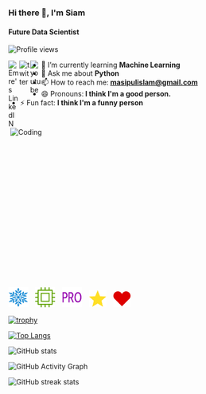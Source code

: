 ### Hi there 👋, I'm Siam
#### Future Data Scientist


![Profile views](https://gpvc.arturio.dev/siamprogrammer)  



<a href="https://linkedin.com/in/siamprogrammer" rel="nofollow">
  <img align="left" alt="Emre's LinkedIN" width="22px" src="https://raw.githubusercontent.com/peterthehan/peterthehan/master/assets/linkedin.svg" style="max-width: 100%;">
</a>

<a href="https://twitter.com/in/siamprogrammer" rel="nofollow">
  <img align="left" alt="twitter" width="22px" src="https://raw.githubusercontent.com/peterthehan/peterthehan/master/assets/twitter.svg" style="max-width: 100%;">
</a>

<a href="https://youtube.com/in/UCsBfRBeee13hzWW3uZP_EjA" rel="nofollow">
  <img align="left" alt="youtube" width="22px" src="https://raw.githubusercontent.com/peterthehan/peterthehan/master/assets/youtube.svg" style="max-width: 100%;">
</a>

<a target="_blank" rel="noopener noreferrer" href="https://camo.githubusercontent.com/c1dcb74cc1c1835b1d716f5051499a2814c683c806b15f04b0eba492863703e9/68747470733a2f2f63646e2e6472696262626c652e636f6d2f75736572732f3733303730332f73637265656e73686f74732f363538313234332f6176656e746f2e676966"><img align="right" alt="Coding"  height="320" width=500px; src="https://i.ibb.co/m5vnYPs/code.gif" style="max-width: 100%;"></a>

- 🌱 I’m currently learning <strong> Machine Learning </strong>
- 💬 Ask me about <strong> Python </strong>
- 📫 How to reach me:<strong> masipulislam@gmail.com </strong>
- 😄 Pronouns:<strong> I think I'm a good person. </strong>
- ⚡ Fun fact: <strong> I think I'm a funny person </strong>


<a href='https://archiveprogram.github.com/'><img src='https://raw.githubusercontent.com/acervenky/animated-github-badges/master/assets/acbadge.gif' width='40' height='40'></a> <a href='https://docs.github.com/en/developers'><img src='https://raw.githubusercontent.com/acervenky/animated-github-badges/master/assets/devbadge.gif' width='40' height='40'></a> <a href='https://github.com/pricing'><img src='https://raw.githubusercontent.com/acervenky/animated-github-badges/master/assets/pro.gif' width='40' height='40'></a> <a href='https://stars.github.com/'><img src='https://raw.githubusercontent.com/acervenky/animated-github-badges/master/assets/starbadge.gif' width='35' height='35'></a> <a href='https://docs.github.com/en/github/supporting-the-open-source-community-with-github-sponsors'><img src='https://raw.githubusercontent.com/acervenky/animated-github-badges/master/assets/sponsorbadge.gif' width='35' height='35'></a> 

[![trophy](https://github-profile-trophy.vercel.app/?username=siamprogrammer)](https://github.com/ryo-ma/github-profile-trophy)

[![Top Langs](https://github-readme-stats.vercel.app/api/top-langs/?username=siamprogrammer)](https://github.com/anuraghazra/github-readme-stats)

![GitHub stats](https://github-readme-stats.vercel.app/api?username=siamprogrammer&show_icons=true&count_private=true)  

![GitHub Activity Graph](https://activity-graph.herokuapp.com/graph?username=siamprogrammer)  

![GitHub streak stats](https://github-readme-streak-stats.herokuapp.com/?user=siamprogrammer)  

